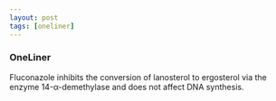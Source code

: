 ```yaml
---
layout: post
tags: [oneliner]
---
```



### OneLiner

Fluconazole inhibits the conversion of lanosterol to ergosterol via the enzyme 14-α-demethylase and does not affect DNA synthesis.
